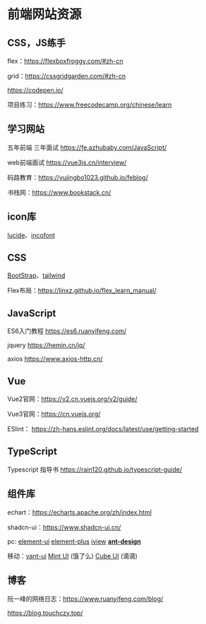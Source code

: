 # 前端网站资源

## CSS，JS练手

flex：https://flexboxfroggy.com/#zh-cn

grid：https://cssgridgarden.com/#zh-cn

https://codepen.io/

项目练习：https://www.freecodecamp.org/chinese/learn

## 学习网站

五年前端 三年面试 https://fe.azhubaby.com/JavaScript/

web前端面试 https://vue3js.cn/interview/

码路教育：https://yujingbo1023.github.io/feblog/

书栈网：https://www.bookstack.cn/

## icon库

[lucide](https://lucide.dev/icons/)、[incofont](https://www.iconfont.cn/)

## CSS

[BootStrap](https://www.bootcss.com/)、[tailwind](https://www.tailwindcss.cn/)

Flex布局：https://linxz.github.io/flex_learn_manual/

## JavaScript

ES6入门教程 https://es6.ruanyifeng.com/

jquery https://hemin.cn/jq/

axios   https://www.axios-http.cn/

## Vue

Vue2官网：https://v2.cn.vuejs.org/v2/guide/

Vue3官网：https://cn.vuejs.org/

ESlint： https://zh-hans.eslint.org/docs/latest/use/getting-started

## TypeScript

Typescript 指导书 https://rain120.github.io/typescript-guide/

## 组件库

echart：https://echarts.apache.org/zh/index.html

shadcn-ui：https://www.shadcn-ui.cn/

pc:  [element-ui](https://element.eleme.cn/#/zh-CN)    [element-plus](https://element-plus.gitee.io/zh-CN/)  [iview](https://iview.github.io/)      **[ant-design](https://antdv.com/components/overview-cn)**

移动：[vant-ui](https://vant-contrib.gitee.io/vant/v2/#/zh-CN/)     [Mint UI](http://mint-ui.github.io/docs/#/zh-cn2) (饿了么)    [Cube UI](https://didi.github.io/cube-ui/#/zh-CN/) (滴滴)

## 博客

阮一峰的网络日志：https://www.ruanyifeng.com/blog/

https://blog.touchczy.top/